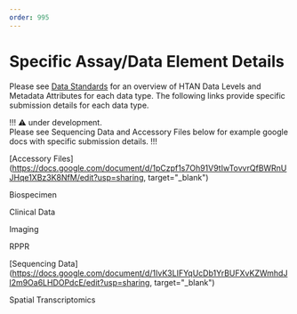 ```yaml
---
order: 995
---
```


# Specific Assay/Data Element Details

Please see [Data Standards](https://data.humantumoratlas.org/standards) for an overview of HTAN Data Levels and Metadata Attributes for each data type. The following links provide specific submission details for each data type.  

!!! :warning: under development.  
Please see Sequencing Data and Accessory Files below for example google docs with specific submission details.
!!!

[Accessory Files](https://docs.google.com/document/d/1pCzpf1s7Oh91V9tIwTovvrQfBWRnUJHqe1XBz3K8NfM/edit?usp=sharing, target="_blank")

Biospecimen

Clinical Data

Imaging

RPPR

[Sequencing Data](https://docs.google.com/document/d/1IvK3LIFYqUcDb1YrBUFXvKZWmhdJl2m9Oa6LHDOPdcE/edit?usp=sharing, target="_blank")

Spatial Transcriptomics


